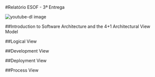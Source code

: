 #Relatório ESOF - 3ª Entrega

![youtube-dl image](https://github.com/atomicscale/youtube-dl/blob/master/ESOF-Docs/images1/youtube-dl.jpg)


##Introduction to Software Architecture and the 4+1 Architectural View Model

##Logical View

##Development View

##Deployment View

##Process View